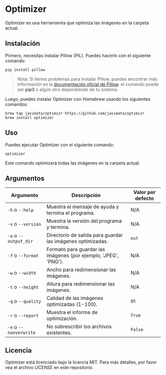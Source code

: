 # Optimizer

Optimizer es una herramienta que optimiza las imágenes en la carpeta actual.

## Instalación

Primero, necesitas instalar Pillow (PIL). Puedes hacerlo con el siguiente comando:

```
pip install pillow
```

> Nota: Si tienes problemas para instalar Pillow, puedes encontrar más información en la [documentación oficial de Pillow](https://pillow.readthedocs.io/en/stable/installation.html). el comando puede ser **pip3** o algún otro dependiendo de tu sistema.

Luego, puedes instalar Optimizer con Homebrew usando los siguientes comandos:

```
brew tap javimata/optimizr https://github.com/javimata/optimizr
brew install optimizer
```

## Uso

Puedes ejecutar Optimizer con el siguiente comando:

```
optimizer
```

Este comando optimizará todas las imágenes en la carpeta actual.

## Argumentos

| Argumento | Descripción | Valor por defecto |
|-----------|-------------|-------------------|
| `-h` o `--help` | Muestra el mensaje de ayuda y termina el programa. | N/A |
| `-v` o `--version` | Muestra la versión del programa y termina. | N/A |
| `-o` o `--output_dir` | Directorio de salida para guardar las imágenes optimizadas. | `out` |
| `-f` o `--format` | Formato para guardar las imágenes (por ejemplo, 'JPEG', 'PNG'). | N/A |
| `-w` o `--width` | Ancho para redimensionar las imágenes. | N/A |
| `-t` o `--height` | Altura para redimensionar las imágenes. | N/A |
| `-q` o `--quality` | Calidad de las imágenes optimizadas (1-100). | `85` |
| `-r` o `--report` | Muestra el informe de optimización. | `True` |
| `-n` o `--nooverwrite` | No sobrescribir los archivos existentes. | `False` |

## Licencia

Optimizer está licenciado bajo la licencia MIT. Para más detalles, por favor vea el archivo LICENSE en este repositorio.